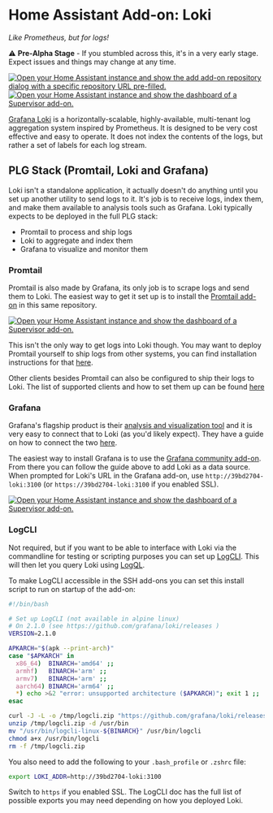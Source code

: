 # Home Assistant Add-on: Loki

_Like Prometheus, but for logs!_

⚠ **Pre-Alpha Stage** - If you stumbled across this, it's in a very early stage.
Expect issues and things may change at any time.

<!-- markdownlint-disable line-length -->

[![Open your Home Assistant instance and show the add add-on repository dialog with a specific repository URL pre-filled.](https://my.home-assistant.io/badges/supervisor_add_addon_repository.svg)](https://my.home-assistant.io/redirect/supervisor_add_addon_repository/?repository_url=https%3A%2F%2Fgithub.com%2Fmdegat01%2Fhassio-addons)
[![Open your Home Assistant instance and show the dashboard of a Supervisor add-on.](https://my.home-assistant.io/badges/supervisor_addon.svg)](https://my.home-assistant.io/redirect/supervisor_addon/?addon=39bd2704_loki)

<!-- markdownlint-enable line-length -->

[Grafana Loki](https://grafana.com/oss/loki/) is a horizontally-scalable,
highly-available, multi-tenant log aggregation system inspired by Prometheus. It
is designed to be very cost effective and easy to operate. It does not index the
contents of the logs, but rather a set of labels for each log stream.

## PLG Stack (Promtail, Loki and Grafana)

Loki isn't a standalone application, it actually doesn't do anything until you
set up another utility to send logs to it. It's job is to receive logs, index
them, and make them available to analysis tools such as Grafana. Loki typically
expects to be deployed in the full PLG stack:

- Promtail to process and ship logs
- Loki to aggregate and index them
- Grafana to visualize and monitor them

### Promtail

Promtail is also made by Grafana, its only job is to scrape logs and send them
to Loki. The easiest way to get it set up is to install the
[Promtail add-on](https://github.com/mdegat01/hassio-addons/tree/main/promtail)
in this same repository.

[![Open your Home Assistant instance and show the dashboard of a Supervisor add-on.](https://my.home-assistant.io/badges/supervisor_addon.svg)](https://my.home-assistant.io/redirect/supervisor_addon/?addon=39bd2704_promtail)

This isn't the only way to get logs into Loki though. You may want to deploy
Promtail yourself to ship logs from other systems, you can find installation
instructions for that [here](https://grafana.com/docs/loki/latest/clients/promtail/installation/).

Other clients besides Promtail can also be configured to ship their logs to
Loki. The list of supported clients and how to set them up can be found
[here](https://grafana.com/docs/loki/latest/clients/)

### Grafana

Grafana's flagship product is their [analysis and visualization tool](https://grafana.com/oss/grafana/)
and it is very easy to connect that to Loki (as you'd likely expect). They have
a guide on how to connect the two [here](https://grafana.com/docs/loki/latest/getting-started/grafana/).

The easiest way to install Grafana is to use the
[Grafana community add-on](https://github.com/hassio-addons/addon-grafana). From
there you can follow the guide above to add Loki as a data source. When prompted
for Loki's URL in the Grafana add-on, use `http://39bd2704-loki:3100` (or
`https://39bd2704-loki:3100` if you enabled SSL).

[![Open your Home Assistant instance and show the dashboard of a Supervisor add-on.](https://my.home-assistant.io/badges/supervisor_addon.svg)](https://my.home-assistant.io/redirect/supervisor_addon/?addon=a0d7b954_grafana)

### LogCLI

Not required, but if you want to be able to interface with Loki via the
commandline for testing or scripting purposes you can set up
[LogCLI](https://grafana.com/docs/loki/latest/getting-started/logcli/). This
will then let you query Loki using [LogQL](https://grafana.com/docs/loki/latest/logql/).

To make LogCLI accessible in the SSH add-ons you can set this install script
to run on startup of the add-on:

```bash
#!/bin/bash

# Set up LogCLI (not available in alpine linux)
# On 2.1.0 (see https://github.com/grafana/loki/releases )
VERSION=2.1.0

APKARCH="$(apk --print-arch)"
case "$APKARCH" in
  x86_64)  BINARCH='amd64' ;;
  armhf)   BINARCH='arm' ;;
  armv7)   BINARCH='arm' ;;
  aarch64) BINARCH='arm64' ;;
  *) echo >&2 "error: unsupported architecture ($APKARCH)"; exit 1 ;;
esac

curl -J -L -o /tmp/logcli.zip "https://github.com/grafana/loki/releases/download/v${VERSION}/logcli-linux-${BINARCH}.zip"
unzip /tmp/logcli.zip -d /usr/bin
mv "/usr/bin/logcli-linux-${BINARCH}" /usr/bin/logcli
chmod a+x /usr/bin/logcli
rm -f /tmp/logcli.zip
```

You also need to add the following to your `.bash_profile` or `.zshrc` file:

```bash
export LOKI_ADDR=http://39bd2704-loki:3100
```

Switch to `https` if you enabled SSL. The LogCLI doc has the full list of
possible exports you may need depending on how you deployed Loki.
